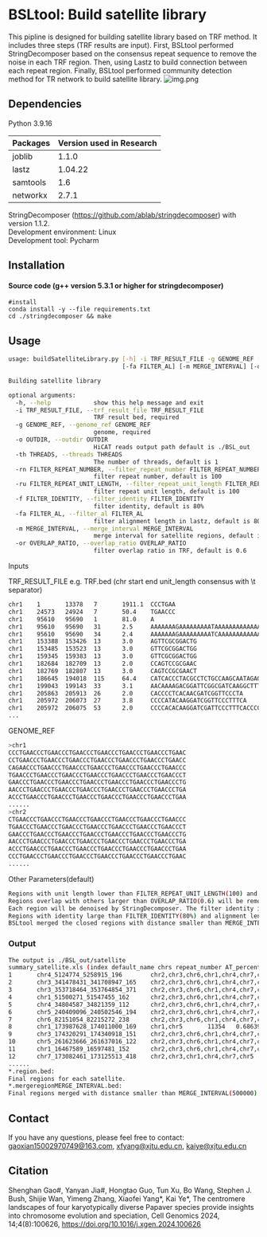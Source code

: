 # BSLtool: Build satellite library
This pipline is designed for building satellite library based on TRF method. It includes three steps (TRF results are input). First, BSLtool performed StringDecomposer based on the consensus repeat sequence to remove the noise in each TRF region. Then, using Lastz to build connection between each repeat region. Finally, BSLtool performed community detection method for TR network to build satellite library.
![img.png](img.png)
## Dependencies
Python 3.9.16

Packages  | Version used in Research|
--------- | --------|
joblib  | 1.1.0 |
lastz  | 1.04.22 |
samtools  | 1.6 |
networkx  | 2.7.1 |

StringDecomposer (https://github.com/ablab/stringdecomposer) with version 1.1.2.   
Development environment: Linux  
Development tool: Pycharm
## Installation

#### Source code (g++ version 5.3.1 or higher for stringdecomposer)

```
#install
conda install -y --file requirements.txt
cd ./stringdecomposer && make
```

## Usage
```Bash
usage: buildSatelliteLibrary.py [-h] -i TRF_RESULT_FILE -g GENOME_REF [-o OUTDIR] [-th THREADS] [-rn FILTER_REPEAT_NUMBER] [-ru FILTER_REPEAT_UNIT_LENGTH] [-f FILTER_IDENTITY]
                                [-fa FILTER_AL] [-m MERGE_INTERVAL] [-or OVERLAP_RATIO]

Building satellite library

optional arguments:
  -h, --help            show this help message and exit
  -i TRF_RESULT_FILE, --trf_result_file TRF_RESULT_FILE
                        TRF result bed, required
  -g GENOME_REF, --genome_ref GENOME_REF
                        genome, required
  -o OUTDIR, --outdir OUTDIR
                        HiCAT reads output path default is ./BSL_out
  -th THREADS, --threads THREADS
                        The number of threads, default is 1
  -rn FILTER_REPEAT_NUMBER, --filter_repeat_number FILTER_REPEAT_NUMBER
                        filter repeat number, default is 100
  -ru FILTER_REPEAT_UNIT_LENGTH, --filter_repeat_unit_length FILTER_REPEAT_UNIT_LENGTH
                        filter repeat unit length, default is 100
  -f FILTER_IDENTITY, --filter_identity FILTER_IDENTITY
                        filter identity, default is 80%
  -fa FILTER_AL, --filter_al FILTER_AL
                        filter alignment length in lastz, default is 80%
  -m MERGE_INTERVAL, --merge_interval MERGE_INTERVAL
                        merge interval for satellite regions, default is 500K
  -or OVERLAP_RATIO, --overlap_ratio OVERLAP_RATIO
                        filter overlap ratio in TRF, default is 0.6

```
Inputs

TRF_RESULT_FILE e.g. TRF.bed (chr start end unit_length consensus with \t separator) 
```Bash
chr1    1       13378   7       1911.1  CCCTGAA
chr1    24573   24924   7       50.4    TGAACCC
chr1    95610   95690   1       81.0    A
chr1    95610   95690   31      2.5     AAAAAAAGAAAAAAAAATAAAAAAAAAAAAA
chr1    95610   95690   34      2.4     AAAAAAAGAAAAAAAAATCAAAAAAAAAAAAAGA
chr1    153388  153426  13      3.0     AGTTCGCGGACTG
chr1    153485  153523  13      3.0     GTTCGCGGACTGG
chr1    159345  159383  13      3.0     GTTCGCGGACTGG
chr1    182684  182709  13      2.0     CCAGTCCGCGAAC
chr1    182769  182807  13      3.0     CAGTCCGCGAACT
chr1    186645  194018  115     64.4    CATCACCCTACGCCTCTGCCAAGCAATAGAGCAAACTGGGAATCACCCCACTTGTCATATTGCTAAGATTTGGATTACATGTTCACGGGTTGGATTGACGGCAGATGAGACTAGG
chr1    199043  199143  33      3.1     AACAAAAGACGGATTCGGCGATCAAGGCTTTGG
chr1    205863  205913  26      2.0     CACCCCTCACAACGATCGGTTCCCTA
chr1    205972  206073  27      3.8     CCCCATACAAGGATCGGTTCCCTTTCA
chr1    205972  206075  53      2.0     CCCCACACAAGGATCGATTCCCTTTCACCCCATACAAGGATCGGTTCCCATCA
...

```
GENOME_REF
```Bash
>chr1
CCCTGAACCCTGAACCCTGAACCCTGAACCCTGAACCCTGAACCCTGAAC
CCTGAACCCTGAACCCTGAACCCTGAACCCTGAACCCTGAACCCTGAACC
CAGAACCCTGAACCCTGAACCCTGAACCCTGAACCCTGAACCCTGAACCC
TGAACCCTGAACCCTGAACCCTGAACCCTGAACCCTGAACCCTGAACCCT
GAACCCTGAACCCTGAACCCTGAACCCTGAACCCTGAACCCTGAACCCTG
AACCCTGAACCCTGAACCCTGAACCCTGAACCCTGAACCCTGAACCCTGA
ACCCTGAACCCTGAACCCTGAACCCTGAACCCTGAACCCTGAACCCTGAA
......
>chr2
CTGAACCCTGAACCCTGAACCCTGAACCCTGAACCCTGAACCCTGAACCC
TGAACCCTGAACCCTGAACCCTGAACCCTGAACCCTGAACCCTGAACCCT
GAACCCTGAACCCTGAACCCTGAACCCTGAACCCTGAACCCTGAACCCTG
AACCCTGAACCCTGAACCCTGAACCCTGAACCCTGAACCCTGAACCCTGA
ACCCTGAACCCTGAACCCTGAACCCTGAACCCTGAACCCTGAACCCTGAA
CCCTGAACCCTGAACCCTGAACCCTGAACCCTGAACCCTGAACCCTGAAC
......
```
Other Parameters(default)
```Bash
Regions with unit length lower than FILTER_REPEAT_UNIT_LENGTH(100) and repeat number lower than FILTER_REPEAT_NUMBER(100) will be removed.
Regions overlap with others larger than OVERLAP_RATIO(0.6) will be removed and saved the region with small unit.
Each region will be denoised by StringDecomposer. The filter identity is FILTER_IDENTITY(80%).
Regions with identity large than FILTER_IDENTITY(80%) and alignment length larger than FILTER_AL(80%) will be considered as same satellite.
BSLtool merged the closed regions with distance smaller than MERGE_INTERVAL(500000)
```

### Output
```Bash
The output is ./BSL_out/satellite
summary_satellite.xls (index default_name chrs repeat_number AT_percentage genomic_size unit_sequence)
1       chr4_5124774_5258915_196        chr2,chr3,chr6,chr1,chr4,chr7,chr5      406849  0.6020408163265306      79482756        CAAATAGAGACCAAAGGAGTTGCAAAAGGATATTGAGAGGTATAAGGTATCGAAGAGC
2       chr3_341478431_341708947_165    chr2,chr3,chr6,chr1,chr4,chr7,chr5      255554  0.6121212121212121      41974357        TATCTGGGTGGAAACATCTAACTAATAAAAGAGACCGCGGGCACCAATAGAAATTATT
3       chr3_353718464_353764854_371    chr2,chr3,chr6,chr1,chr4,chr7,chr5      83809   0.6091644204851752      31640855        ACATGTTGATCTGTAGATCCACATGGTCACCAGATTTTAGCCAAATTCCATCGTTTAG
4       chr1_51500271_51547455_162      chr2,chr3,chr6,chr1,chr4,chr7,chr5      93698   0.61875 14691166        AAATATATCAGAATTGAACATCACAGGTTCAAAGATTACTAGAGTTAGACCTGAGTTTCTCGTTCGGATGAACT
5       chr4_34804587_34821359_112      chr2,chr3,chr6,chr1,chr4,chr7,chr5      80052   0.6875  8611586 TTACTTTACTTATTTCCGATAAGGGTAGTATGGTCATTTTCACAGTCTCCATAATATTTATTGCACTTATTTCCAATAAGGG
6       chr5_240409096_240502546_194    chr2,chr3,chr6,chr1,chr4,chr7,chr5      51128   0.5958549222797928      9866902 GATCAATTTTGAGATTCCCAAGACCGTAGGCTTGTGCTTTCATGCCCATGCCCAAGATTCAATTTG
7       chr6_82151054_82215272_238      chr2,chr3,chr6,chr1,chr4,chr7,chr5      23525   0.7276595744680852      5409299 CATAGCATTGGTATCTACCAGCTAGAAGATTGTTTAAACCAACTGAAAGTAACTTAATTCCTTATA
8       chr1_173987628_174011000_169    chr1,chr5       11354   0.6863905325443787      1901624 AGTATAGTCAATTGCTTTGTTTTTATAGAAATTTTATTATATAACTGTGGAAGAGTCAAAAAATAAATATTCTTACAGAGGCCACCACGA
9       chr3_174320291_174340918_151    chr2,chr3,chr6,chr1,chr4,chr7,chr5      11514   0.5592105263157895      1717470 TTCCTCAACACATCCTTCCTCTTAGTGTTGAGACGTGTAAATTCCTCAACACTCACTACTGTGTTG
10      chr5_261623666_261637016_122    chr2,chr3,chr6,chr1,chr4,chr7,chr5      13982   0.4672131147540984      1672920 CGCTATTTTTGGCATGTGCCAAACGGTATAGCGGCTTAGAAATTGGCTAGTGGTGCGTGTTGGCAT
11      chr1_16467589_16597481_152      chr2,chr3,chr6,chr1,chr4,chr7,chr5      9098    0.5789473684210527      1283863 AGAACGATGAATCTATCCTTTTACAAGTAAGATTCCATTGGAATATTCTCCGAAACCTTAAACACA
12      chr7_173082461_173125513_418    chr2,chr3,chr1,chr4,chr7,chr5   3144    0.5047846889952153      1311172 ACTTGTAGAAATGCGATTAATACATATATAGGGAAGGGGTGTTGGCTTGAGCTTGAAAAATAAAGTTGGTCCC
......
*.region.bed:
Final regions for each satellite.
*.mergeregionMERGE_INTERVAL.bed: 
Final regions merged with distance smaller than MERGE_INTERVAL(500000). For visualization or HOR analysis(e.g. HiCAT)
```


## Contact
If you have any questions, please feel free to contact: gaoxian15002970749@163.com, xfyang@xjtu.edu.cn, kaiye@xjtu.edu.cn

## Citation
Shenghan Gao#, Yanyan Jia#, Hongtao Guo, Tun Xu, Bo Wang, Stephen J. Bush, Shijie Wan, Yimeng Zhang, Xiaofei Yang*, Kai Ye*, The centromere landscapes of four karyotypically diverse Papaver species provide insights into chromosome evolution and speciation, Cell Genomics 2024, 14;4(8):100626, https://doi.org/10.1016/j.xgen.2024.100626


